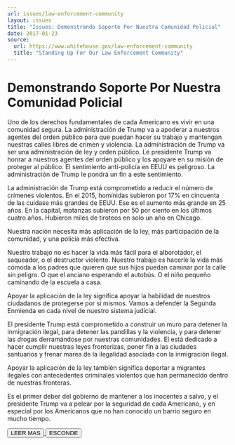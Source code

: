 ```yaml
---
url: issues/law-enforcement-community
layout: issues
title: "Issues: Demonstrando Soporte Por Nuestra Comunidad Policial"
date: 2017-01-23
source:
  url: https://www.whitehouse.gov/law-enforcement-community
  title: "Standing Up For Our Law Enforcement Community"
---
```


# Demonstrando Soporte Por Nuestra Comunidad Policial 

<div class="content-container">

Uno de los derechos fundamentales de cada Americano es vivir en una comunidad segura. La administración de Trump va a apoderar a nuestros agentes del orden público para que puedan hacer su trabajo y mantengan nuestras calles libres de crimen y violencia. La administración de Trump va ser una administración de ley y orden público. Le presidente Trump va honrar a nuestros agentes del orden público y los apoyare en su misión de proteger al público. El sentimiento anti-policía en EEUU es peligroso. La administración de Trump le pondrá un fin a este sentimiento.

La administración de Trump está comprometido a reducir el número de crímenes violentos. En el 2015, homínidas subieron por 17% en cincuenta de las cuidase más grandes de EEUU. Ese es el aumento más grande en 25 años. En la capital, matanzas subieron por 50 por ciento en los últimos cuatro años. Hubieron miles de tiroteos en solo un año en Chicago.

Nuestra nación necesita más aplicación de la ley, más participación de la comunidad, y una policía más efectiva.

Nuestro trabajo no es hacer la vida más fácil para el alborotador, el saqueador, o el destructor violento. Nuestro trabajo es hacerle la vida más cómoda a los padres que quieren que sus hijos puedan caminar por la calle sin peligro. O que el anciano esperando el autobús. O el niño pequeño caminando de la escuela a casa.

Apoyar la aplicación de la ley significa apoyar la habilidad de nuestros ciudadanos de protegerse por sí mismos. Vamos a defender la Segunda Enmienda en cada nivel de nuestro sistema judicial.

El presidente Trump está comprometido a construir un muro para detener la inmigración ilegal, para detener las pandillas y la violencia, y para detener las drogas derramándose por nuestras comunidades. El está dedicado a hacer cumplir nuestras leyes fronterizas, poner fin a las ciudades santuarios y frenar marea de la ilegalidad asociada con la inmigración ilegal.

Apoyar la aplicación de la ley también significa deportar a migrantes ilegales con antecedentes criminales violentos que han permanecido dentro de nuestras fronteras.

Es el primer deber del gobierno de mantener a los inocentes a salvo, y el presidente Trump va a pelear por la seguridad de cada Americano, y en especial por los Americanos que no han conocido un barrio seguro en mucho tiempo.

</div>
<a class="expand-collapse-anchor" href="javascript:void(0);">
  <button type="button" class="btn btn-primary content-btn read-more">LEER MAS</button>
  <button type="button" class="btn btn-primary content-btn hide-text">ESCONDE</button>
</a>

